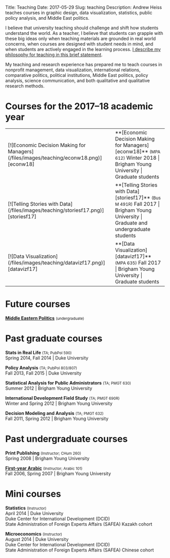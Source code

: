Title: Teaching
Date: 2017-05-29
Slug: teaching
Description: Andrew Heiss teaches courses in graphic design, data visualization, statistics, public policy analysis, and Middle East politics.

I believe that university teaching should challenge and shift how students understand the world. As a teacher, I believe that students can grapple with these big ideas only when teaching materials are grounded in real world concerns, when courses are designed with student needs in mind, and when students are actively engaged in the learning process. [I describe my philosophy for teaching in this brief statement](/files/teaching/2017-09-01-andrew-heiss-teaching-statement.pdf).

My teaching and research experience has prepared me to teach courses in nonprofit management, data visualization, international relations, comparative politics, political institutions, Middle East politics, policy analysis, science communication, and both qualitative and qualitative research methods.


# Courses for the 2017–18 academic year

<div class="class-list" markdown="1">
<table>
    <tr>
        <td>
            [![Economic Decision Making for Managers](/files/images/teaching/econw18.png)][econw18] 
        </td>
        <td>
            **[Economic Decision Making for Managers][econw18]** <small>(MPA 612)</small>  
            Winter 2018 | Brigham Young University | Graduate students
        </td>
    </tr>
    <tr>
        <td>
            [![Telling Stories with Data](/files/images/teaching/storiesf17.png)][storiesf17] 
        </td>
        <td>
            **[Telling Stories with Data][storiesf17]** <small>(Bus M 491R)</small>  
            Fall 2017 | Brigham Young University | Graduate and undergraduate students
        </td>
    </tr>
    <tr>
        <td>
            [![Data Visualization](/files/images/teaching/datavizf17.png)][datavizf17]
        </td>
        <td>
            **[Data Visualization][datavizf17]** <small>(MPA 635)</small>  
            Fall 2017 | Brigham Young University | Graduate students
        </td>
    </tr>
</table>
</div>

[econw18]: https://econw18.classes.andrewheiss.com/
[storiesf17]: https://storiesf17.classes.andrewheiss.com/
[datavizf17]: https://datavizf17.classes.andrewheiss.com/



# Future courses

**[Middle Eastern Politics](/files/teaching/Middle%20East%20Politics%20syllabus.pdf)** <small>(undergraduate)</small>


# Past graduate courses

**Stats in Real Life** <small>(TA; PubPol 590)</small>  
Spring 2014, Fall 2014  | Duke University

**Policy Analysis** <small>(TA; PubPol 803/807)</small>  
Fall 2013, Fall 2015 | Duke University

**Statistical Analysis for Public Administrators** <small>(TA; PMGT 630)</small>  
Summer 2012 | Brigham Young University

**International Development Field Study** <small>(TA; PMGT 690R)</small>  
Winter and Spring 2012 | Brigham Young University

**Decision Modeling and Analysis** <small>(TA; PMGT 632)</small>  
Fall 2011, Spring 2012 | Brigham Young University


# Past undergraduate courses

**Print Publishing** <small>(Instructor; CHum 260)</small>  
Spring 2008 | Brigham Young University

**[First-year Arabic](/byuarabic101/)** <small>(Instructor; Arabic 101)</small>  
Fall 2006, Spring 2007 | Brigham Young University


# Mini courses

**Statistics** <small>(Instructor)</small>  
April 2014 | Duke University  
Duke Center for International Development (DCID)  
State Administration of Foreign Experts Affairs (SAFEA) Kazakh cohort

**Microeconomics** <small>(Instructor)</small>  
August 2014 | Duke University  
Duke Center for International Development (DCID)  
State Administration of Foreign Experts Affairs (SAFEA) Chinese cohort
